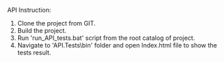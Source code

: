 API Instruction:

1) Clone the project from GIT.
2) Build the project.
3) Run 'run_API_tests.bat' script from the root catalog of project.
4) Navigate to 'API.Tests\bin' folder and open Index.html file to show the tests result.